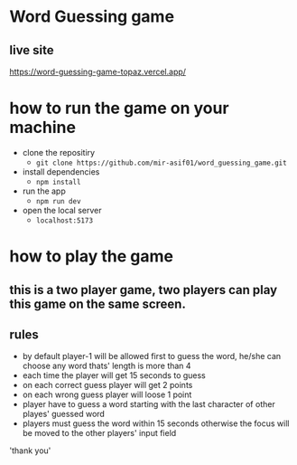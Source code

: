 # Word Guessing game
## live site
https://word-guessing-game-topaz.vercel.app/

# how to run the game on your machine

- clone the repositiry
  - `git clone https://github.com/mir-asif01/word_guessing_game.git`
- install dependencies
  - `npm install`
- run the app
  - `npm run dev`
- open the local server
  - `localhost:5173`

# how to play the game
## this is a two player game, two players can play this game on the same screen.

## rules
 - by default player-1 will be allowed first to guess the word, he/she can choose any word thats' length is more than 4
 - each time the player will get 15 seconds to guess
 - on each correct guess player will get 2 points
 - on each wrong guess player will loose 1 point
 - player have to guess a word starting with the last character of other playes' guessed word
 - players must guess the word within 15 seconds otherwise the focus will be moved to the other players' input field

'thank you'
